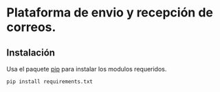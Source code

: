 # Plataforma de envio y recepción de correos.
## Instalación

Usa el paquete [pip](https://pip.pypa.io/en/stable/) para instalar los modulos requeridos.

```bash
pip install requirements.txt
```
